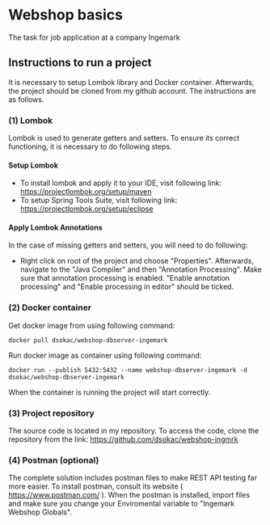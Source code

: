 # Webshop basics
The task for job application at a company Ingemark

## Instructions to run a project
It is necessary to setup Lombok library and Docker container. Afterwards, the project should be cloned from my github account. The instructions are as follows.

### (1) Lombok
Lombok is used to generate getters and setters. To ensure its correct functioning, it is necessary to do following steps.

#### Setup Lombok
- To install lombok and apply it to your IDE, visit following link: https://projectlombok.org/setup/maven
- To setup Spring Tools Suite, visit following link: https://projectlombok.org/setup/eclipse

#### Apply Lombok Annotations 
In the case of missing getters and setters, you will need to do following:
- Right click on root of the project and choose "Properties". Afterwards, navigate to the "Java Compiler" and then "Annotation Processing". Make sure that annotation processing is enabled. "Enable annotation processing" and "Enable processing in editor" should be ticked.

### (2) Docker container
Get docker image from using following command:
```
docker pull dsokac/webshop-dbserver-ingemark
```

Run docker image as container using following command:
```
docker run --publish 5432:5432 --name webshop-dbserver-ingemark -d dsokac/webshop-dbserver-ingemark
```
When the container is running the project will start correctly.

### (3) Project repository
The source code is located in my repository. To access the code, clone the repository from the link: https://github.com/dsokac/webshop-ingmrk

### (4) Postman (optional)
The complete solution includes postman files to make REST API testing far more easier. To install postman, consult its website ( https://www.postman.com/ ). When the postman is installed, import files and make sure you change your Enviromental variable to "Ingemark Webshop Globals". 

